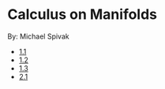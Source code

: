 # Calculus on Manifolds

By: Michael Spivak

- [1.1](1_1/)
- [1.2](1_2/)
- [1.3](1_3/)
- [2.1](2_1/)


